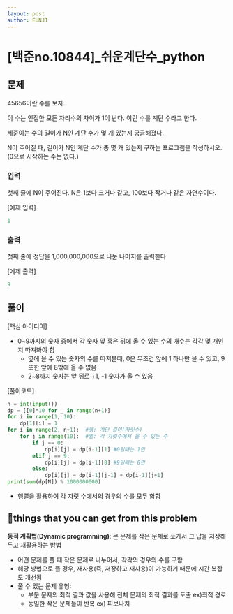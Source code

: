 ```yaml
---
layout: post
author: EUNJI
---
```


# [백준no.10844]_쉬운계단수_python

## 문제

45656이란 수를 보자.

이 수는 인접한 모든 자리수의 차이가 1이 난다. 이런 수를 계단 수라고 한다.

세준이는 수의 길이가 N인 계단 수가 몇 개 있는지 궁금해졌다.

N이 주어질 때, 길이가 N인 계단 수가 총 몇 개 있는지 구하는 프로그램을 작성하시오. (0으로 시작하는 수는 없다.)

### 입력

첫째 줄에 N이 주어진다. N은 1보다 크거나 같고, 100보다 작거나 같은 자연수이다.

[예제 입력]

```python
1
```

### 출력

첫째 줄에 정답을 1,000,000,000으로 나눈 나머지를 출력한다

[예제 출력]

```python
9
```

## 풀이

[핵심 아이디어]

- 0~9까지의 숫자 중에서 각 숫자 앞 혹은 뒤에 올 수 있는 수의 개수는 각각 몇 개인지 따져봐야 함
    - 옆에 올 수 있는 숫자의 수를 따져볼때, 0은 무조건 앞에 1 하나만 올 수 있고, 9 또한 앞에 8밖에 올 수 없음
    - 2~8까지 숫자는 앞 뒤로 +1, -1 숫자가 올 수 있음

[풀이코드]

```python
n = int(input())
dp = [[0]*10 for _ in range(n+1)]
for i in range(1, 10):
    dp[1][i] = 1
for i in range(2, n+1):  #행: 계단 길이(자릿수)
    for j in range(10):  #열: 각 자릿수에서 올 수 있는 수
        if j == 0:
            dp[i][j] = dp[i-1][1] #0일때는 1만
        elif j == 9:
            dp[i][j] = dp[i-1][8] #9일때는 8만
        else:
            dp[i][j] = dp[i-1][j-1] + dp[i-1][j+1] 
print(sum(dp[N]) % 1000000000)
```

- 행렬을 활용하여 각 자릿 수에서의 경우의 수를 모두 합함

## **📌things that you can get from this problem**

**동적 계획법(Dynamic programming)**: 큰 문제를 작은 문제로 쪼개서 그 답을 저장해두고 재활용하는 방법

- 어떤 문제를 풀 때 작은 문제로 나누어서, 각각의 경우의 수를 구함
- 해당 방법으로 풀 경우, 재사용(즉, 저장하고 재사용)이 가능하기 때문에 시간 복잡도 개선됨
- 풀 수 있는 문제 유형:
    - 부분 문제의 최적 결과 값을 사용해 전체 문제의 최적 결과를 도출 ex)최적 경로
    - 동일한 작은 문제들이 반복 ex) 피보나치